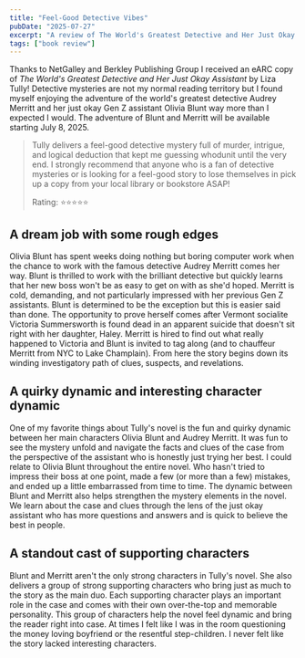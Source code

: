 ```yaml
---
title: "Feel-Good Detective Vibes"
pubDate: "2025-07-27"
excerpt: "A review of The World's Greatest Detective and Her Just Okay Assistant by Liza Tully"
tags: ["book review"]
---
```


Thanks to NetGalley and Berkley Publishing Group I received an eARC copy of *The World's Greatest Detective and Her Just Okay Assistant* by Liza Tully! Detective mysteries are not my normal reading territory but I found myself enjoying the adventure of the world's greatest detective Audrey Merritt and her just okay Gen Z assistant Olivia Blunt way more than I expected I would. The adventure of Blunt and Merritt will be available starting July 8, 2025.

> Tully delivers a feel-good detective mystery full of murder, intrigue, and logical deduction that kept me guessing whodunit until the very end. I strongly recommend that anyone who is a fan of detective mysteries or is looking for a feel-good story to lose themselves in pick up a copy from your local library or bookstore ASAP!
>
>
> Rating: ⭐️⭐️⭐️⭐️⭐️
>

## A dream job with some rough edges

Olivia Blunt has spent weeks doing nothing but boring computer work when the chance to work with the famous detective Audrey Merritt comes her way. Blunt is thrilled to work with the brilliant detective but quickly learns that her new boss won't be as easy to get on with as she'd hoped. Merritt is cold, demanding, and not particularly impressed with her  previous Gen Z assistants. Blunt is determined to be the exception but this is easier said than done.  The opportunity to prove herself comes after Vermont socialite Victoria Summersworth is found dead in an apparent suicide that doesn't sit right with her daughter, Haley. Merritt is hired to find out what really happened to Victoria and Blunt is invited to tag along (and to chauffeur Merritt from NYC to Lake Champlain). From here the story begins down its winding investigatory path of clues, suspects, and revelations.

## A quirky dynamic and interesting character dynamic

One of my favorite things about Tully's novel is the fun and quirky dynamic between her main characters Olivia Blunt and Audrey Merritt. It was fun to see the mystery unfold and navigate the facts and clues of the case from the perspective of the assistant who is honestly just trying her best. I could relate to Olivia Blunt throughout the entire novel. Who hasn't tried to impress their boss at one point, made a few (or more than a few) mistakes, and ended up a little embarrassed from time to time. The dynamic between Blunt and Merritt also helps strengthen the mystery elements in the novel. We learn about the case and clues through the lens of the just okay assistant who has more questions and answers and is quick to believe the best in people.

## A standout cast of supporting characters

Blunt and Merritt aren't the only strong characters in Tully's novel. She also delivers a group of strong supporting characters who bring just as much to the story as the main duo. Each supporting character plays an important role in the case and comes with their own over-the-top and memorable personality. This group of characters help the novel feel dynamic and bring the reader right into case. At times I felt like I was in the room questioning the money loving boyfriend or the resentful step-children. I never felt like the story lacked interesting characters.
